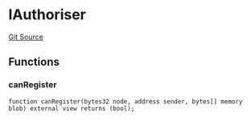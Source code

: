 # IAuthoriser
[Git Source](https://github.com/me3-eth/protocol/blob/cac16b9d508f5af9fbf4095cd2346a7a6400c5e8/src/IAuthoriser.sol)


## Functions
### canRegister


```solidity
function canRegister(bytes32 node, address sender, bytes[] memory blob) external view returns (bool);
```

